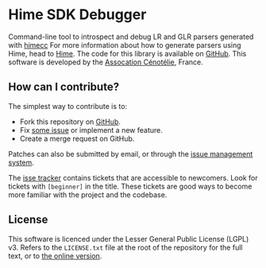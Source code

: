 # Hime SDK Debugger #

Command-line tool to introspect and debug LR and GLR parsers generated with [himecc](https://crates.io/crates/hime_compiler)
For more information about how to generate parsers using Hime, head to [Hime](https://cenotelie.fr/projects/hime).
The code for this library is available on [GitHub](https://github.com/cenotelie/hime).
This software is developed by the [Assocation Cénotélie](https://cenotelie.fr/), France.

## How can I contribute? ##

The simplest way to contribute is to:

* Fork this repository on [GitHub](https://github.com/cenotelie/hime).
* Fix [some issue](https://github.com/cenotelie/hime/issues?status=new&status=open) or implement a new feature.
* Create a merge request on GitHub.

Patches can also be submitted by email, or through the [issue management system](https://github.com/cenotelie/hime/issues).

The [isse tracker](https://github.com/cenotelie/hime/issues) contains tickets that are accessible to newcomers. Look for tickets with `[beginner]` in the title. These tickets are good ways to become more familiar with the project and the codebase.

## License ##

This software is licenced under the Lesser General Public License (LGPL) v3.
Refers to the `LICENSE.txt` file at the root of the repository for the full text, or to [the online version](http://www.gnu.org/licenses/lgpl-3.0.html).